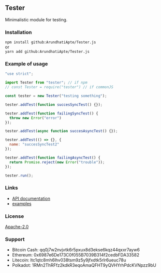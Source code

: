 ## Tester

Minimalistic module for testing.

### Installation 

`npm install github:ArundhatiApte/Tester.js`  
or  
`yarn add github:ArundhatiApte/Tester.js`

### Example of usage

```js
"use strict";

import Tester from "tester"; // if npm
// const Tester = require("tester") // if commonJS

const tester = new Tester("testing something");

tester.addTest(function succesSyncTest() {});

tester.addTest(function failingSyncTest() {
  throw new Error("error")
});

tester.addTest(async function succesAsyncTest() {});

tester.addTest(() => {}, {
  name: "succesSyncTest2"
});

tester.addTest(function failingAsyncTest() {
  return Promise.reject(new Error("trouble"));
});

tester.run();
```

### Links
- [API documentation](/documentation/API.md)
- [examples](/examples)

### License

[Apache-2.0](http://www.apache.org/licenses/LICENSE-2.0)

### Support
- Bitcoin Cash: qq0j7w2nvjvtk6r5pxux8d3ekse6kqz44qxxr7ayw6
- Ethereum: 0x6987e6De173C0f055B7039B314f2cedbFDA33582
- Litecoin: ltc1qtc8mh6lhv038tsm9z5y9jfxdtk5rlr6ueuc78u
- Polkadot: 1RMn2ThRFfz2kdkR3eqoAmaQFHT9yQVHYrhPdcKVNpzz9bU
